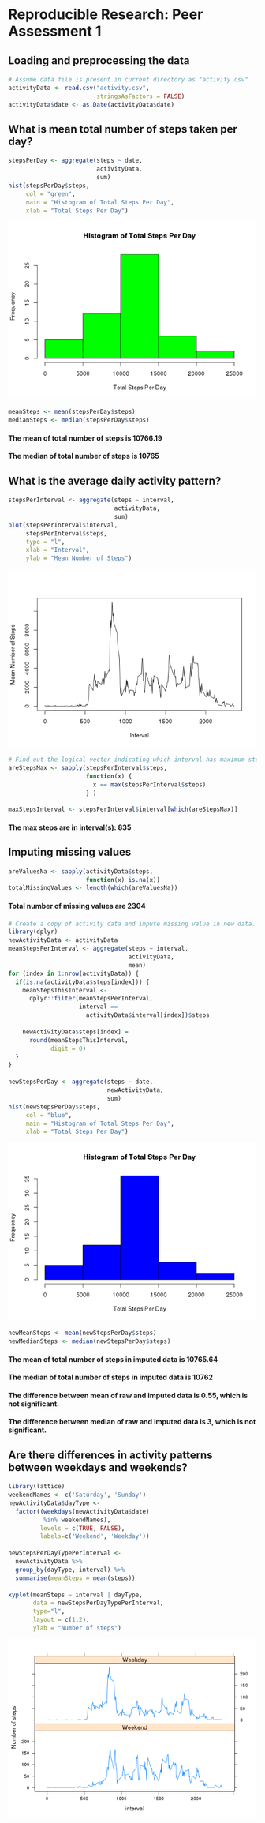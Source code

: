 # Reproducible Research: Peer Assessment 1



## Loading and preprocessing the data

```r
# Assume data file is present in current directory as "activity.csv"
activityData <- read.csv("activity.csv", 
                         stringsAsFactors = FALSE)
activityData$date <- as.Date(activityData$date)
```

## What is mean total number of steps taken per day?

```r
stepsPerDay <- aggregate(steps ~ date, 
                         activityData, 
                         sum)
hist(stepsPerDay$steps, 
     col = "green", 
     main = "Histogram of Total Steps Per Day", 
     xlab = "Total Steps Per Day")
```

![](PA1_template_files/figure-html/unnamed-chunk-2-1.png)<!-- -->

```r
meanSteps <- mean(stepsPerDay$steps)
medianSteps <- median(stepsPerDay$steps)
```

#### The mean of total number of steps is 10766.19 

#### The median of total number of steps is 10765

## What is the average daily activity pattern?

```r
stepsPerInterval <- aggregate(steps ~ interval, 
                              activityData, 
                              sum)
plot(stepsPerInterval$interval, 
     stepsPerInterval$steps, 
     type = "l", 
     xlab = "Interval", 
     ylab = "Mean Number of Steps")
```

![](PA1_template_files/figure-html/unnamed-chunk-3-1.png)<!-- -->

```r
# Find out the logical vector indicating which interval has maximum steps
areStepsMax <- sapply(stepsPerInterval$steps, 
                      function(x) {
                        x == max(stepsPerInterval$steps)
                      } )
                        
maxStepsInterval <- stepsPerInterval$interval[which(areStepsMax)]
```

#### The max steps are in interval(s): 835


## Imputing missing values

```r
areValuesNa <- sapply(activityData$steps, 
                      function(x) is.na(x))
totalMissingValues <- length(which(areValuesNa))
```
#### Total number of missing values are 2304


```r
# Create a copy of activity data and impute missing value in new data. Use mean values for that interval to replace missing values
library(dplyr)
newActivityData <- activityData
meanStepsPerInterval <- aggregate(steps ~ interval, 
                                  activityData, 
                                  mean)
for (index in 1:nrow(activityData)) {
  if(is.na(activityData$steps[index])) {
    meanStepsThisInterval <- 
      dplyr::filter(meanStepsPerInterval,
                    interval == 
                      activityData$interval[index])$steps
    
    newActivityData$steps[index] =
      round(meanStepsThisInterval, 
            digit = 0)
  }
}

newStepsPerDay <- aggregate(steps ~ date, 
                            newActivityData, 
                            sum)
hist(newStepsPerDay$steps, 
     col = "blue", 
     main = "Histogram of Total Steps Per Day", 
     xlab = "Total Steps Per Day")
```

![](PA1_template_files/figure-html/unnamed-chunk-5-1.png)<!-- -->

```r
newMeanSteps <- mean(newStepsPerDay$steps)
newMedianSteps <- median(newStepsPerDay$steps)
```

#### The mean of total number of steps in imputed data is 10765.64 

#### The median of total number of steps in imputed data is 10762

#### The difference between mean of raw and imputed data is 0.55, which is not significant.

#### The difference between median of raw and imputed data is 3, which is not significant.


## Are there differences in activity patterns between weekdays and weekends?

```r
library(lattice)
weekendNames <- c('Saturday', 'Sunday')
newActivityData$dayType <- 
  factor((weekdays(newActivityData$date) 
          %in% weekendNames),
         levels = c(TRUE, FALSE), 
         labels=c('Weekend', 'Weekday'))

newStepsPerDayTypePerInterval <- 
  newActivityData %>% 
  group_by(dayType, interval) %>%
  summarise(meanSteps = mean(steps))

xyplot(meanSteps ~ interval | dayType, 
       data = newStepsPerDayTypePerInterval, 
       type="l", 
       layout = c(1,2), 
       ylab = "Number of steps")
```

![](PA1_template_files/figure-html/unnamed-chunk-6-1.png)<!-- -->

